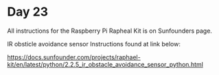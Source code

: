 # Day 23

All instructions for the Raspberry Pi Rapheal Kit is on Sunfounders page.

IR obsticle avoidance sensor Instructions found at link below:

https://docs.sunfounder.com/projects/raphael-kit/en/latest/python/2.2.5_ir_obstacle_avoidance_sensor_python.html
